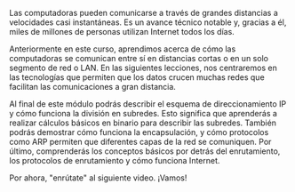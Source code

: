 Las computadoras pueden comunicarse a través de grandes distancias a velocidades casi instantáneas. Es un avance técnico notable y, gracias a él, miles de millones de personas utilizan Internet todos los días.

Anteriormente en este curso, aprendimos acerca de cómo las computadoras se comunican entre sí en distancias cortas o en un solo segmento de red o LAN. En las siguientes lecciones, nos centraremos en las tecnologías que permiten que los datos crucen muchas redes que facilitan las comunicaciones a gran distancia.

Al final de este módulo podrás describir el esquema de direccionamiento IP y cómo funciona la división en subredes. Esto significa que aprenderás a realizar cálculos básicos en binario para describir las subredes. También podrás demostrar cómo funciona la encapsulación, y cómo protocolos como ARP permiten que diferentes capas de la red se comuniquen. Por último, comprenderás los conceptos básicos por detrás del enrutamiento, los protocolos de enrutamiento y cómo funciona Internet.

Por ahora, "enrútate" al siguiente video. ¡Vamos!